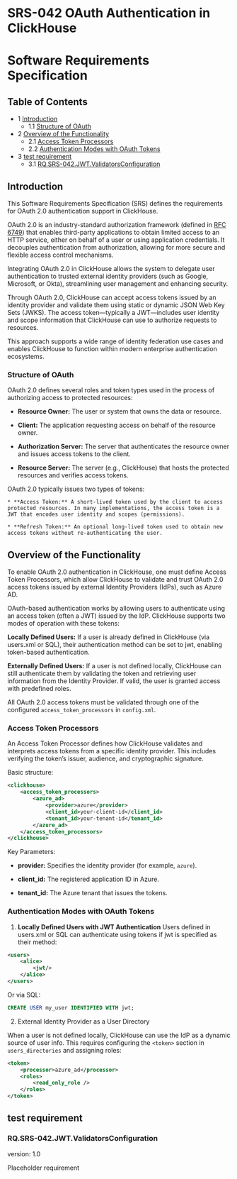 # SRS-042 OAuth Authentication in ClickHouse
# Software Requirements Specification

## Table of Contents

* 1 [Introduction](#introduction)
    * 1.1 [Structure of OAuth](#structure-of-oauth)
* 2 [Overview of the Functionality](#overview-of-the-functionality)
    * 2.1 [Access Token Processors](#access-token-processors)
    * 2.2 [Authentication Modes with OAuth Tokens](#authentication-modes-with-oauth-tokens)
* 3 [test requirement](#test-requirement)
    * 3.1 [RQ.SRS-042.JWT.ValidatorsConfiguration](#rqsrs-042jwtvalidatorsconfiguration)

    
## Introduction

This Software Requirements Specification (SRS) defines the requirements for OAuth 2.0 authentication support in ClickHouse.

OAuth 2.0 is an industry-standard authorization framework (defined in [RFC 6749](https://datatracker.ietf.org/doc/html/rfc6749)) that enables third-party applications to obtain limited access to an HTTP service, either on behalf of a user or using application credentials. It decouples authentication from authorization, allowing for more secure and flexible access control mechanisms.

Integrating OAuth 2.0 in ClickHouse allows the system to delegate user authentication to trusted external identity providers (such as Google, Microsoft, or Okta), streamlining user management and enhancing security.

Through OAuth 2.0, ClickHouse can accept access tokens issued by an identity provider and validate them using static or dynamic JSON Web Key Sets (JWKS). The access token—typically a JWT—includes user identity and scope information that ClickHouse can use to authorize requests to resources.

This approach supports a wide range of identity federation use cases and enables ClickHouse to function within modern enterprise authentication ecosystems.


### Structure of OAuth

OAuth 2.0 defines several roles and token types used in the process of authorizing access to protected resources:

  * **Resource Owner:** The user or system that owns the data or resource.

  * **Client:** The application requesting access on behalf of the resource owner.
  * **Authorization Server:** The server that authenticates the resource owner and issues access tokens to the client.

  * **Resource Server:** The server (e.g., ClickHouse) that hosts the protected resources and verifies access tokens.

OAuth 2.0 typically issues two types of tokens:

    * **Access Token:** A short-lived token used by the client to access protected resources. In many implementations, the access token is a JWT that encodes user identity and scopes (permissions).

    * **Refresh Token:** An optional long-lived token used to obtain new access tokens without re-authenticating the user.


## Overview of the Functionality

To enable OAuth 2.0 authentication in ClickHouse, one must define Access Token Processors, which allow ClickHouse to validate and trust OAuth 2.0 access tokens issued by external Identity Providers (IdPs), such as Azure AD.

OAuth-based authentication works by allowing users to authenticate using an access token (often a JWT) issued by the IdP. ClickHouse supports two modes of operation with these tokens:

**Locally Defined Users:** If a user is already defined in ClickHouse (via users.xml or SQL), their authentication method can be set to jwt, enabling token-based authentication.

**Externally Defined Users:** If a user is not defined locally, ClickHouse can still authenticate them by validating the token and retrieving user information from the Identity Provider. If valid, the user is granted access with predefined roles.

All OAuth 2.0 access tokens must be validated through one of the configured `access_token_processors` in `config.xml`.

### Access Token Processors

An Access Token Processor defines how ClickHouse validates and interprets access tokens from a specific identity provider. This includes verifying the token’s issuer, audience, and cryptographic signature.

Basic structure:

```xml
<clickhouse>
    <access_token_processors>
        <azure_ad>
            <provider>azure</provider>
            <client_id>your-client-id</client_id>
            <tenant_id>your-tenant-id</tenant_id>
        </azure_ad>
    </access_token_processors>
</clickhouse>
```

Key Parameters:

- **provider:** Specifies the identity provider (for example, `azure`).

- **client_id:** The registered application ID in Azure.

- **tenant_id:** The Azure tenant that issues the tokens.

### Authentication Modes with OAuth Tokens

1. **Locally Defined Users with JWT Authentication**
Users defined in users.xml or SQL can authenticate using tokens if jwt is specified as their method:

```xml
<users>
    <alice>
        <jwt/>
    </alice>
</users>
```

Or via SQL:

```sql
CREATE USER my_user IDENTIFIED WITH jwt;
```

2. External Identity Provider as a User Directory

When a user is not defined locally, ClickHouse can use the IdP as a dynamic source of user info. This requires configuring the `<token>` section in `users_directories` and assigning roles:

```xml
<token>
    <processor>azure_ad</processor>
    <roles>
        <read_only_role />
    </roles>
</token>
```


## test requirement

### RQ.SRS-042.JWT.ValidatorsConfiguration
version: 1.0


Placeholder requirement




[ClickHouse]: https://clickhouse.com
[Grafana]: https://grafana.com


